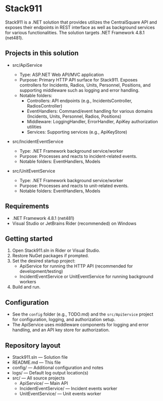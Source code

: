 ﻿# Stack911

Stack911 is a .NET solution that provides utilizes the CentralSquare API and exposes their endpoints in REST interface as well as background services for various functionalities. The solution targets .NET Framework 4.8.1 (net481).

## Projects in this solution

- src/ApiService
  - Type: ASP.NET Web API/MVC application
  - Purpose: Primary HTTP API surface for Stack911. Exposes controllers for Incidents, Radios, Units, Personnel, Positions, and supporting middleware such as logging and error handling.
  - Notable folders:
    - Controllers: API endpoints (e.g., IncidentsController, RadiosController)
    - EventHandlers: Command/event handling for various domains (Incidents, Units, Personnel, Radios, Positions)
    - Middleware: LoggingHandler, ErrorHandler, ApiKey authorization utilities
    - Services: Supporting services (e.g., ApiKeyStore)

- src/IncidentEventService
  - Type: .NET Framework background service/worker
  - Purpose: Processes and reacts to incident-related events.
  - Notable folders: EventHandlers, Models

- src/UnitEventService
  - Type: .NET Framework background service/worker
  - Purpose: Processes and reacts to unit-related events.
  - Notable folders: EventHandlers, Models

## Requirements

- .NET Framework 4.8.1 (net481)
- Visual Studio or JetBrains Rider (recommended) on Windows

## Getting started

1. Open Stack911.sln in Rider or Visual Studio.
2. Restore NuGet packages if prompted.
3. Set the desired startup project:
   - ApiService for running the HTTP API (recommended for development/testing)
   - IncidentEventService or UnitEventService for running background workers
4. Build and run.

## Configuration

- See the `config` folder (e.g., TODO.md) and the `src/ApiService` project for configuration, logging, and authorization setup.
- The ApiService uses middleware components for logging and error handling, and an API key store for authorization.

## Repository layout

- Stack911.sln — Solution file
- README.md — This file
- config/ — Additional configuration and notes
- logs/ — Default log output location(s)
- src/ — All source projects
  - ApiService/ — Main API
  - IncidentEventService/ — Incident events worker
  - UnitEventService/ — Unit events worker
